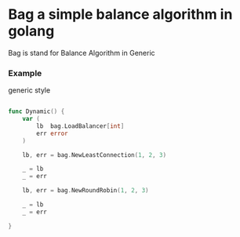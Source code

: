 # Bag a simple balance algorithm in golang
Bag is stand for Balance Algorithm in Generic

### Example

generic style
```go

func Dynamic() {
	var (
		lb  bag.LoadBalancer[int]
		err error
	)

	lb, err = bag.NewLeastConnection(1, 2, 3)

	_ = lb
	_ = err

	lb, err = bag.NewRoundRobin(1, 2, 3)

	_ = lb
	_ = err

}
```
